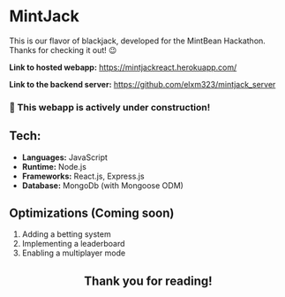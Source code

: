 # MintJack

This is our flavor of blackjack, developed for the MintBean Hackathon. Thanks for checking it out! 😉  

**Link to hosted webapp:** https://mintjackreact.herokuapp.com/ 

**Link to the backend server:** https://github.com/elxm323/mintjack_server

### :construction: This webapp is actively under construction! ###

## Tech:

- **Languages:** JavaScript
- **Runtime:** Node.js 
- **Frameworks:** React.js, Express.js
- **Database:** MongoDb (with Mongoose ODM)

## Optimizations (Coming soon)

1. Adding a betting system
2. Implementing a leaderboard
3. Enabling a multiplayer mode 

<h2 align="center">Thank you for reading!</h2>
